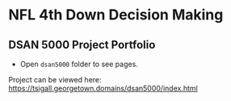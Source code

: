 # NFL 4th Down Decision Making
## DSAN 5000 Project Portfolio

- Open `dsan5000` folder to see pages.

Project can be viewed here: https://tsigall.georgetown.domains/dsan5000/index.html
